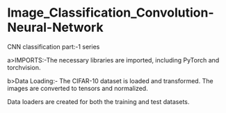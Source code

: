 # Image_Classification_Convolution-Neural-Network
CNN classification part:-1 series
                                                                                                         
  a>IMPORTS:-The necessary libraries are imported, including PyTorch and torchvision.

  b>Data Loading:-
   The CIFAR-10 dataset is loaded and transformed. The images are converted to tensors and normalized.

   Data loaders are created for both the training and test datasets.
